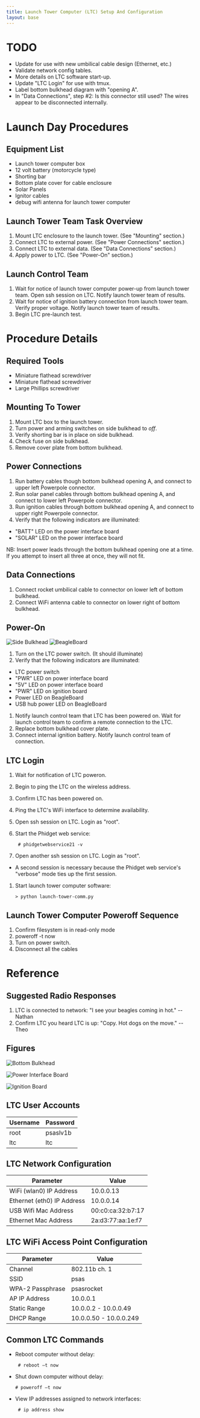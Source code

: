 ```yaml
---
title: Launch Tower Computer (LTC) Setup And Configuration
layout: base
---
```


# TODO

* Update for use with new umbilical cable design (Ethernet, etc.)
* Validate network config tables.
* More details on LTC software start-up.
* Update "LTC Login" for use with tmux.
* Label bottom bulkhead diagram with "opening A".
* In "Data Connections", step #2: Is this connector still used?  The
  wires appear to be disconnected internally.


# Launch Day Procedures

## Equipment List
* Launch tower computer box
* 12 volt battery (motorcycle type)
* Shorting bar
* Bottom plate cover for cable enclosure
* Solar Panels
* Ignitor cables
* debug wifi antenna for launch tower computer

## Launch Tower Team Task Overview

1. Mount LTC enclosure to the launch tower.  (See "Mounting" section.)
2. Connect LTC to external power.  (See "Power Connections" section.)
3. Connect LTC to external data.  (See "Data Connections" section.)
4. Apply power to LTC.  (See "Power-On" section.)


## Launch Control Team

1. Wait for notice of launch tower computer power-up from launch tower
   team.  Open ssh session on LTC.  Notify launch tower team of
   results.
1. Wait for notice of ignition battery connection from launch tower
   team.  Verify proper voltage.  Notify launch tower team of results.
1. Begin LTC pre-launch test.



# Procedure Details

## Required Tools

* Miniature flathead screwdriver
* Miniature flathead screwdriver
* Large Phillips screwdriver

## Mounting To Tower

1. Mount LTC box to the launch tower.
1. Turn power and arming switches on side bulkhead to *off*.
1. Verify shorting bar is in place on side bulkhead.
1. Check fuse on side bulkhead.
1. Remove cover plate from bottom bulkhead.

## Power Connections

1. Run battery cables though bottom bulkhead opening A, and connect to
   upper left Powerpole connector.
1. Run solar panel cables through bottom bulkhead opening A, and
   connect to lower left Powerpole connector.
1. Run ignition cables through bottom bulkhead opening A, and connect
   to upper right Powerpole connector.
1. Verify that the following indicators are illuminated:
  * "BATT" LED on the power interface board
  * "SOLAR" LED on the power interface board

NB: Insert power leads through the bottom bulkhead opening one at a
time.  If you attempt to insert all three at once, they will not fit.


## Data Connections

1. Connect rocket umbilical cable to connector on lower left of bottom
   bulkhead.
1. Connect WiFi antenna cable to connector on lower right of bottom
   bulkhead.


## Power-On
![Side Bulkhead](diagrams/ltc/side_bulkhead.png)
![BeagleBoard](diagrams/ltc/beagleboard.png)

1. Turn on the LTC power switch. (It should illuminate)
1. Verify that the following indicators are illuminated:
  * LTC power switch
  * "PWR" LED on power interface board
  * "5V" LED on power interface board
  * "PWR" LED on ignition board
  * Power LED on BeagleBoard
  * USB hub power LED on BeagleBoard
1. Notify launch control team that LTC has been powered on.  Wait for
   launch control team to confirm a remote connection to the LTC.
1. Replace bottom bulkhead cover plate.
1. Connect internal ignition battery.  Notify launch control team of
   connection.


## LTC Login

1. Wait for notification of LTC poweron.
1. Begin to ping the LTC on the wireless address.
1. Confirm LTC has been powered on.
1. Ping the LTC's WiFi interface to determine availability.
1. Open ssh session on LTC.  Login as "root".
1. Start the Phidget web service:

        # phidgetwebservice21 -v

1. Open another ssh session on LTC.  Login as "root".
  * A second session is necessary because the Phidget web service's
    "verbose" mode ties up the first session.
1. Start launch tower computer software:

       > python launch-tower-comm.py

## Launch Tower Computer Poweroff Sequence

1. Confirm filesystem is in read-only mode
1. poweroff -t now
1. Turn on power switch.
1. Disconnect all the cables

# Reference

## Suggested Radio Responses

1. LTC is connected to network: "I see your beagles coming in hot." -- Nathan
1. Confirm LTC you heard LTC is up: "Copy. Hot dogs on the move." -- Theo

## Figures

![Bottom Bulkhead](diagrams/ltc/bottom_bulkhead.png)

![Power Interface Board](diagrams/ltc/power_interface_board.png)

![Ignition Board](diagrams/ltc/ignition_board.png)


## LTC User Accounts

 Username | Password
 -------- | --------
 root     | psaslv1b
 ltc      | ltc


## LTC Network Configuration

 Parameter                  | Value
 -------------------------- | -----
 WiFi (wlan0) IP Address    | 10.0.0.13
 Ethernet (eth0) IP Address | 10.0.0.14
 USB Wifi Mac Address       | 00:c0:ca:32:b7:17
 Ethernet Mac Address       | 2a:d3:77:aa:1e:f7

## LTC WiFi Access Point Configuration

 Parameter        | Value
 ---------------- | -----
 Channel          | 802.11b ch. 1
 SSID             | psas
 WPA-2 Passphrase | psasrocket
 AP IP Address    | 10.0.0.1
 Static Range     | 10.0.0.2 - 10.0.0.49
 DHCP Range       | 10.0.0.50 - 10.0.0.249

## Common LTC Commands

 - Reboot computer without delay:

        # reboot –t now

 -  Shut down computer without delay:

        # poweroff –t now

 - View IP addresses assigned to network interfaces:

        # ip address show

